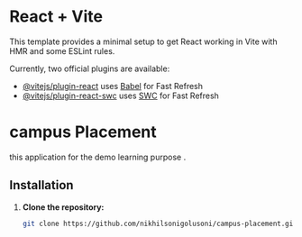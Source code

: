 # React + Vite

This template provides a minimal setup to get React working in Vite with HMR and some ESLint rules.

Currently, two official plugins are available:

- [@vitejs/plugin-react](https://github.com/vitejs/vite-plugin-react/blob/main/packages/plugin-react/README.md) uses [Babel](https://babeljs.io/) for Fast Refresh
- [@vitejs/plugin-react-swc](https://github.com/vitejs/vite-plugin-react-swc) uses [SWC](https://swc.rs/) for Fast Refresh



# campus Placement 

this application for the demo learning purpose  .

## Installation

1. **Clone the repository:**

   ```bash
   git clone https://github.com/nikhilsonigolusoni/campus-placement.git



<!-- Navigate to the project directory:

bash

cd your-repository

Install dependencies:

bash

npm install

or

bash

yarn install -->
